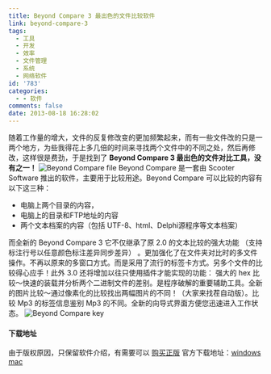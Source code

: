 ```yaml
---
title: Beyond Compare 3 最出色的文件比较软件
link: beyond-compare-3
tags:
  - 工具
  - 开发
  - 效率
  - 文件管理
  - 系统
  - 网络软件
id: '783'
categories:
  - - 软件
comments: false
date: 2013-08-18 16:28:02
---
```


随着工作量的增大，文件的反复修改变的更加频繁起来，而有一些文件改的只是一两个地方，为些我得花上多几倍的时间来寻找两个文件中的不同之处，然后再修改，这样很是费劲，于是找到了 **Beyond Compare 3 最出色的文件对比工具，没有之一！** ![Beyond Compare file](http://vsnote.test/wp-content/uploads/2013/08/Beyond-Compare-file.png) Beyond Compare 是一套由 Scooter Software 推出的软件，主要用于比较用途。Beyond Compare 可以比较的内容有以下这三种：

*   电脑上两个目录的内容，
*   电脑上的目录和FTP地址的内容
*   两个文本档案的内容（包括 UTF-8、html、Delphi源程序等文本档案）

而全新的 Beyond Compare 3 它不仅继承了原 2.0 的文本比较的强大功能 （支持标注行号以任意颜色标注差异同步差异） 。更加强化了在文件夹对比时的多文件操作。不再以原来的多窗口方式。而是采用了流行的标签卡方式。另多个文件的比较得心应手！此外 3.0 还将增加以往只使用插件才能实现的功能： 强大的 hex 比较～快速的装载并分析两个二进制文件的差别。是程序破解的重要辅助工具。全新的图片比较～通过像素化的比较找出两幅图片的不同！（大家来找茬自动版）。比较 Mp3 的标签信息鉴别 Mp3 的不同。全新的向导式界面方便您迅速进入工作状态。 ![Beyond Compare key](http://vsnote.test/wp-content/uploads/2013/08/Beyond-Compare-key.png)

#### 下载地址

由于版权原因，只保留软件介绍，有需要可以 [购买正版](http://www.scootersoftware.com/buynow?bld=17762) 官方下载地址：[windows](http://wm.makeding.com/iclk/?zoneid=7447&uid=1773) [mac](http://wm.makeding.com/iclk/?zoneid=7448&uid=1773)